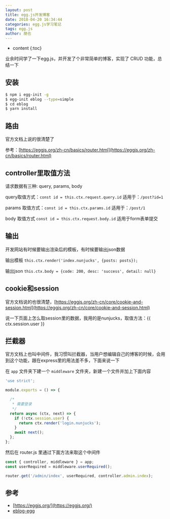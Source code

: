 ```yaml
---
layout: post
title: egg.js开发博客
date: 2018-04-20 16:34:44
categories: egg.js学习笔记
tags: egg.js
author: 朋也
---
```


* content
{:toc}

业余时间学了一下egg.js，并开发了个非常简单的博客，实现了 CRUD 功能，总结一下

## 安装

```bash
$ npm i egg-init -g
$ egg-init eblog --type=simple
$ cd eblog
$ yarn install
```




## 路由

官方文档上说的很清楚了

参考：[https://eggjs.org/zh-cn/basics/router.html](https://eggjs.org/zh-cn/basics/router.html)

## controller里取值方法

请求数据有三种: query, params, body

query取值方式：`const id = this.ctx.request.query.id` 适用于：`/post?id=1`

params 取值方式：`const id = this.ctx.params.id` 适用于：`/post/1`

body 取值方式 `const id = this.ctx.request.body.id` 适用于form表单提交

## 输出

开发网站有时候要输出渲染后的模板，有时候要输出json数据

输出模板 `this.ctx.render('index.nunjucks', {posts: posts});`

输出json `this.ctx.body = {code: 200, desc: 'success', detail: null}`

## cookie和session

官方文档说的也很清楚，[https://eggjs.org/zh-cn/core/cookie-and-session.html](https://eggjs.org/zh-cn/core/cookie-and-session.html)

说一下页面上怎么取session里的数据，我用的是nunjucks，取值方法：{{ ctx.session.user }}

## 拦截器

官方文档上也叫中间件，我习惯叫拦截器，当用户想编辑自己的博客的时候，会用到这个功能，跟在express里的用法差不多，下面来说一下

在 `app` 文件夹下建一个 `middleware` 文件夹，新建一个文件并加上下面内容

```js
'use strict';

module.exports = () => {

  /*
   * 需要登录
   */
  return async (ctx, next) => {
    if (!ctx.session.user) {
      return ctx.render('login.nunjucks');
    }
    await next();
  };
};

```

然后在 router.js 里通过下面方法来取这个中间件

```js
const { controller, middleware } = app;
const userRequired = middleware.userRequired();

router.get('/admin/index', userRequired, controller.admin.index);
```

## 参考

- [https://eggjs.org/](https://eggjs.org/)
- [eblog-egg](https://github.com/tomoya92/eblog-egg)

